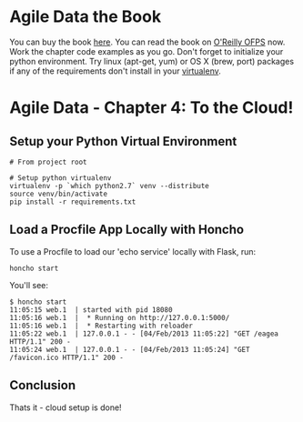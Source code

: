Agile Data the Book
===================

You can buy the book [here](http://shop.oreilly.com/product/0636920025054.do). You can read the book on [O'Reilly OFPS](http://ofps.oreilly.com/titles/9781449326265/) now. Work the chapter code examples as you go. Don't forget to initialize your python environment. Try linux (apt-get, yum) or OS X (brew, port) packages if any of the requirements don't install in your [virtualenv](http://www.virtualenv.org/en/latest/).

Agile Data - Chapter 4: To the Cloud!
=========================================================

## Setup your Python Virtual Environment ##

```
# From project root

# Setup python virtualenv
virtualenv -p `which python2.7` venv --distribute
source venv/bin/activate
pip install -r requirements.txt
```

## Load a Procfile App Locally with Honcho ##

To use a Procfile to load our 'echo service' locally with Flask, run:

```
honcho start
```

You'll see:

```
$ honcho start
11:05:15 web.1  | started with pid 18080
11:05:16 web.1  |  * Running on http://127.0.0.1:5000/
11:05:16 web.1  |  * Restarting with reloader
11:05:22 web.1  | 127.0.0.1 - - [04/Feb/2013 11:05:22] "GET /eagea HTTP/1.1" 200 -
11:05:24 web.1  | 127.0.0.1 - - [04/Feb/2013 11:05:24] "GET /favicon.ico HTTP/1.1" 200 -
```


## Conclusion ##

Thats it - cloud setup is done!